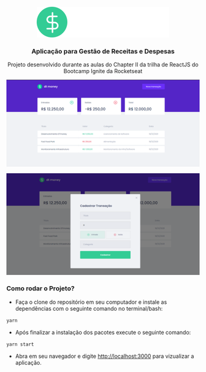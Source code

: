 <p align="center">
   <img src="src/assets/logo.svg" >
</p>

<h3>
  <p align="center"> Aplicação para Gestão de Receitas e Despesas </p>
</h3>  

<p align="center">Projeto desenvolvido durante as aulas do Chapter II da trilha de ReactJS do Bootcamp Ignite da Rocketseat</p>

<p align="center">
   <img src="src/assets/home.png" >
</p>

<p align="center">
   <img src="src/assets/modal.png" >
</p>

### Como rodar o Projeto?

 * Faça o clone do repositório em seu computador e instale as dependências com o seguinte comando no terminal/bash:
 ```bash
 yarn
 ```
  * Após finalizar a instalação dos pacotes execute o seguinte comando:
 ```bash
yarn start
 ```
 * Abra em seu navegador e digite [http://localhost:3000](http://localhost:3000) para vizualizar a aplicação.




